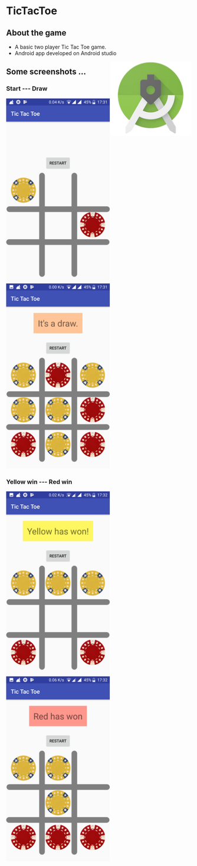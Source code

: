 # TicTacToe

## About the game
  - A basic two player Tic Tac Toe game.
  - Android app developed on Android studio 

<img src="androidStudio.png" height="200"  align="right" style="float:right" />

## Some screenshots ...
### Start --- Draw
<img src="Start.jpg" height="500"  align="left" />

<img src="Draw.jpg" height="500"  />

### Yellow win --- Red win
<img src="YellowWins.jpg" height="500" align="left" />

<img src="RedWins.jpg" height="500"   />


